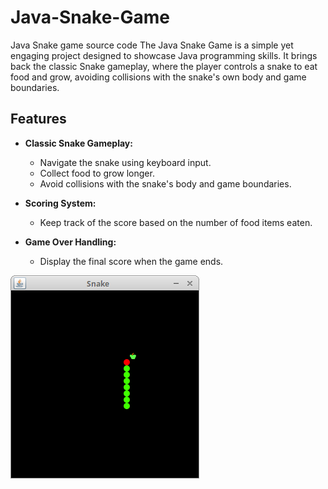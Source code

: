 # Java-Snake-Game
Java Snake game source code
The Java Snake Game is a simple yet engaging project designed to showcase Java programming skills. It brings back the classic Snake gameplay, where the player controls a snake to eat food and grow, avoiding collisions with the snake's own body and game boundaries.

## Features

- **Classic Snake Gameplay:**
  - Navigate the snake using keyboard input.
  - Collect food to grow longer.
  - Avoid collisions with the snake's body and game boundaries.

- **Scoring System:**
  - Keep track of the score based on the number of food items eaten.

- **Game Over Handling:**
  - Display the final score when the game ends.


![Snake game screenshot](snake.png)
